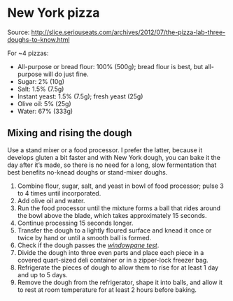 # New York pizza

Source: http://slice.seriouseats.com/archives/2012/07/the-pizza-lab-three-doughs-to-know.html

For ~4 pizzas:
* All-purpose or bread flour: 100% (500g); bread flour is best, but all-purpose will do just fine.
* Sugar: 2% (10g)
* Salt: 1.5% (7.5g)
* Instant yeast: 1.5% (7.5g); fresh yeast (25g)
* Olive oil: 5% (25g)
* Water: 67% (333g)

## Mixing and rising the dough

Use a stand mixer or a food processor. I prefer the latter, because it develops gluten a bit faster and with New York dough, you can bake it the day after it’s made, so there is no need for a long, slow fermentation that best benefits no-knead doughs or stand-mixer doughs.

1. Combine flour, sugar, salt, and yeast in bowl of food processor; pulse 3 to 4 times until incorporated.
1. Add olive oil and water.
1. Run the food processor until the mixture forms a ball that rides around the bowl above the blade, which takes approximately 15 seconds.
1. Continue processing 15 seconds longer.
1. Transfer the dough to a lightly floured surface and knead it once or twice by hand or until a smooth ball is formed.
1. Check if the dough passes the [_windowpane test_](https://www.seriouseats.com/technique-the-windowpane-test-for-pizza-dough).
1. Divide the dough into three even parts and place each piece in a covered quart-sized deli container or in a zipper-lock freezer bag.
1. Refrigerate the pieces of dough to allow them to rise for at least 1 day and up to 5 days.
1. Remove the dough from the refrigerator, shape it into balls, and allow it to rest at room temperature for at least 2 hours before baking.
